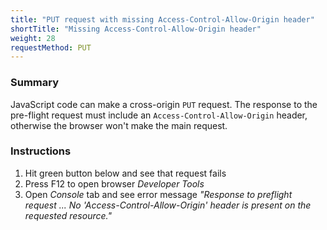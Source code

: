 ```yaml
---
title: "PUT request with missing Access-Control-Allow-Origin header"
shortTitle: "Missing Access-Control-Allow-Origin header"
weight: 28
requestMethod: PUT
---
```


### Summary
JavaScript code can make a cross-origin `PUT` request.
The response to the pre-flight request must include an `Access-Control-Allow-Origin` header, otherwise the browser won't make the main request.

### Instructions
1. Hit green button below and see that request fails
1. Press F12 to open browser *Developer Tools*
1. Open *Console* tab and see error message *"Response to preflight request ... No 'Access-Control-Allow-Origin' header is present on the requested resource."*